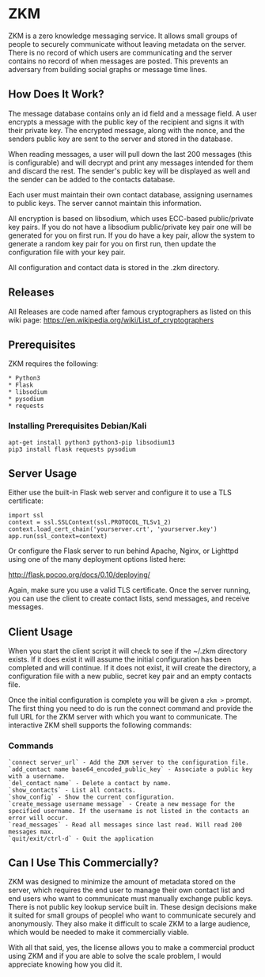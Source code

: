 ZKM
===
ZKM is a zero knowledge messaging service. It allows small groups of people to
securely communicate without leaving metadata on the server. There is no
record of which users are communicating and the server contains no record of
when messages are posted. This prevents an adversary from building social
graphs or message time lines.


How Does It Work?
-----------------
The message database contains only an id field and a message field. A user
encrypts a message with the public key of the recipient and signs it with
their private key. The encrypted message, along with the nonce, and the
senders public key are sent to the server and stored in the database.

When reading messages, a user will pull down the last 200 messages (this is
configurable) and will decrypt and print any messages intended for them and
discard the rest. The sender's public key will be displayed as well and the
sender can be added to the contacts database.

Each user must maintain their own contact database, assigning usernames to
public keys. The server cannot maintain this information.

All encryption is based on libsodium, which uses ECC-based public/private key
pairs. If you do not have a libsodium public/private key pair one will be
generated for you on first run. If you do have a key pair, allow the system to
generate a random key pair for you on first run, then update the configuration
file with your key pair.

All configuration and contact data is stored in the .zkm directory.

Releases
--------
All Releases are code named after famous cryptographers as listed on this wiki page: https://en.wikipedia.org/wiki/List_of_cryptographers

Prerequisites
-------------
ZKM requires the following:

    * Python3
    * Flask
    * libsodium
    * pysodium
    * requests

### Installing Prerequisites Debian/Kali

    apt-get install python3 python3-pip libsodium13
    pip3 install flask requests pysodium


Server Usage
------------
Either use the built-in Flask web server and configure it to use a TLS
certificate:

    import ssl
    context = ssl.SSLContext(ssl.PROTOCOL_TLSv1_2)
    context.load_cert_chain('yourserver.crt', 'yourserver.key')
    app.run(ssl_context=context)

Or configure the Flask server to run behind Apache, Nginx, or Lighttpd using
one of the many deployment options listed here:

http://flask.pocoo.org/docs/0.10/deploying/

Again, make sure you use a valid TLS certificate. Once the server running,
you can use the client to create contact lists, send messages, and receive
messages.


Client Usage
------------
When you start the client script it will check to see if the ~/.zkm directory
exists. If it does exist it will assume the initial configuration has been
completed and will continue. If it does not exist, it will create the
directory, a configuration file with a new public, secret key pair and an
empty contacts file.

Once the initial configuration is complete you will be given a `zkm >` prompt.
The first thing you need to do is run the connect command and provide the full
URL for the ZKM server with which you want to communicate. The interactive ZKM
shell supports the following commands:

### Commands

    `connect server_url` - Add the ZKM server to the configuration file.
    `add_contact name base64_encoded_public_key` - Associate a public key with a username.
    `del_contact name` - Delete a contact by name.
    `show_contacts` - List all contacts.
    `show_config` - Show the current configuration.
    `create_message username message` - Create a new message for the specified username. If the username is not listed in the contacts an error will occur.
    `read_messages` - Read all messages since last read. Will read 200 messages max.
    `quit/exit/ctrl-d` - Quit the application


Can I Use This Commercially?
----------------------------
ZKM was designed to minimize the amount of metadata stored on the server,
which requires the end user to manage their own contact list and end users who
want to communicate must manually exchange public keys. There is not public
key lookup service built in. These design decisions make it suited for small
groups of peoplel who want to communicate securely and anonymously. They also
make it difficult to scale ZKM to a large audience, which would be needed to
make it commercially viable.

With all that said, yes, the license allows you to make a commercial product
using ZKM and if you are able to solve the scale problem, I would appreciate
knowing how you did it.